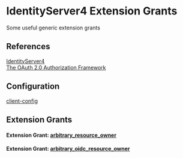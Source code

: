 # IdentityServer4 Extension Grants
Some useful generic extension grants

## References 
[IdentityServer4](http://docs.identityserver.io)  
[The OAuth 2.0 Authorization Framework](https://tools.ietf.org/html/rfc6749)  

## Configuration
[client-config](src/IdentityServer4.HostApp/Config.cs)

## Extension Grants  
#### Extension Grant: [arbitrary_resource_owner](docs/arbitrary_resource_owner.md)  
#### Extension Grant: [arbitrary_oidc_resource_owner](docs/arbitrary_oidc_resource_owner.md)  
